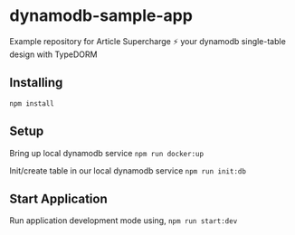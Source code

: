 # dynamodb-sample-app

Example repository for Article Supercharge ⚡️ your dynamodb single-table design with TypeDORM

## Installing

`npm install`

## Setup

Bring up local dynamodb service
`npm run docker:up`

Init/create table in our local dynamodb service
`npm run init:db`

## Start Application

Run application development mode using,
`npm run start:dev`
